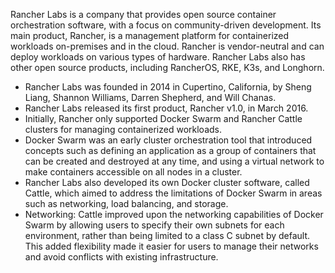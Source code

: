 

Rancher Labs is a company that provides open source container orchestration software, with a focus on community-driven development. Its main product, Rancher, is a management platform for containerized workloads on-premises and in the cloud. Rancher is vendor-neutral and can deploy workloads on various types of hardware. Rancher Labs also has other open source products, including RancherOS, RKE, K3s, and Longhorn.

- Rancher Labs was founded in 2014 in Cupertino, California, by Sheng Liang, Shannon Williams, Darren Shepherd, and Will Chanas.
- Rancher Labs released its first product, Rancher v1.0, in March 2016.
- Initially, Rancher only supported Docker Swarm and Rancher Cattle clusters for managing containerized workloads.
- Docker Swarm was an early cluster orchestration tool that introduced concepts such as defining an application as a group of containers that can be created and destroyed at any time, and using a virtual network to make containers accessible on all nodes in a cluster.
- Rancher Labs also developed its own Docker cluster software, called Cattle, which aimed to address the limitations of Docker Swarm in areas such as networking, load balancing, and storage.
- Networking: Cattle improved upon the networking capabilities of Docker Swarm by allowing users to specify their own subnets for each environment, rather than being limited to a class C subnet by default. This added flexibility made it easier for users to manage their networks and avoid conflicts with existing infrastructure.
